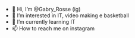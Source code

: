 - 👋 Hi, I’m @Gabry_Rosse (ig)
- 👀 I’m interested in IT, video making e basketball
- 🌱 I’m currently learning IT
- 📫 How to reach me on instagram

<!---
GabriRosse/GabriRosse is a ✨ special ✨ repository because its `README.md` (this file) appears on your GitHub profile.
You can click the Preview link to take a look at your changes.
--->
